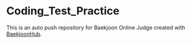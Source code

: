 # Coding_Test_Practice
This is an auto push repository for Baekjoon Online Judge created with [BaekjoonHub](https://github.com/BaekjoonHub/BaekjoonHub).
